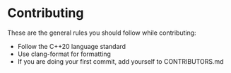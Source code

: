 # Contributing

These are the general rules you should follow while contributing:

- Follow the C++20 language standard  
- Use clang-format for formatting  
- If you are doing your first commit, add yourself to CONTRIBUTORS.md
